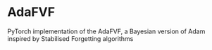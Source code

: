 # AdaFVF
PyTorch implementation of the AdaFVF, a Bayesian version of Adam inspired by Stabilised Forgetting algorithms
